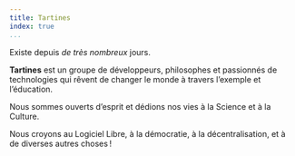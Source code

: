 ```yaml
---
title: Tartines
index: true
...
```


Existe depuis <em id="trueCounter">de très nombreux</em> jours.

**Tartines** est un groupe de développeurs, philosophes et passionnés de
technologies qui rêvent de changer le monde à travers l’exemple et
l’éducation.

Nous sommes ouverts d’esprit et dédions nos vies à la Science et à la Culture.

Nous croyons au Logiciel Libre, à la démocratie, à la décentralisation, et
à de diverses autres choses !

